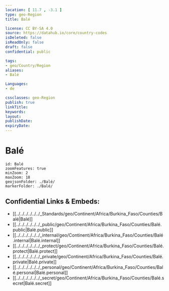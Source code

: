 ```yaml
---
location: [ 11.7 , -3.1 ] 
type: geo-Region
title: Balé

license: CC BY-SA 4.0
source: https://datahub.io/core/country-codes
isDeleted: false
isReadOnly: false
draft: false
confidential: public

tags:
- geo/Country/Region
aliases:
- Balé

Languages:
- de

cssclasses: geo-Region
publish: true
linkTitle: 
keywords: 
layout: 
publishDate: 
expiryDate: 
---
```


# Balé

```leaflet
id: Balé
zoomFeatures: true 
minZoom: 2 
maxZoom: 18
geojsonFolder: ./Balé/
markerFolder: ./Balé/
```


## Confidential Links & Embeds: 
- [[../../../../../../_Standards/geo/Continent/Africa/Burkina_Faso/Counties/Balé|Balé]] 
- [[../../../../../../_public/geo/Continent/Africa/Burkina_Faso/Counties/Balé.public|Balé.public]] 
- [[../../../../../../_internal/geo/Continent/Africa/Burkina_Faso/Counties/Balé.internal|Balé.internal]] 
- [[../../../../../../_protect/geo/Continent/Africa/Burkina_Faso/Counties/Balé.protect|Balé.protect]] 
- [[../../../../../../_private/geo/Continent/Africa/Burkina_Faso/Counties/Balé.private|Balé.private]] 
- [[../../../../../../_personal/geo/Continent/Africa/Burkina_Faso/Counties/Balé.personal|Balé.personal]] 
- [[../../../../../../_secret/geo/Continent/Africa/Burkina_Faso/Counties/Balé.secret|Balé.secret]] 

